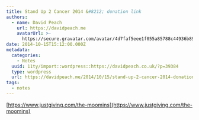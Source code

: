 ```yaml
---
title: Stand Up 2 Cancer 2014 &#8212; donation link
authors:
  - name: David Peach
    url: https://davidpeach.me
    avatarUrl: >-
      https://secure.gravatar.com/avatar/4d7faf5eee1f055a85788c44936b8995eaab6dfb004e7854ec747ccb272e91ee?s=96&d=mm&r=g
date: 2014-10-15T15:12:00.000Z
metadata:
  categories:
    - Notes
  uuid: 11ty/import::wordpress::https://davidpeach.co.uk/?p=39384
  type: wordpress
  url: https://davidpeach.me/2014/10/15/stand-up-2-cancer-2014-donation-link/
tags:
  - notes
---
```

[https://www.justgiving.com/the-moomins](https://www.justgiving.com/the-moomins)